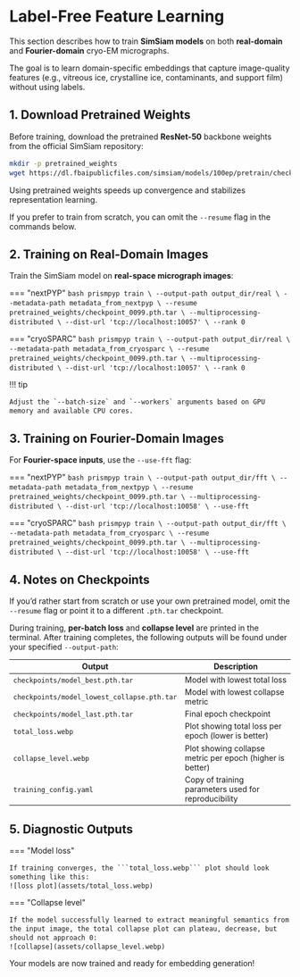 # Label-Free Feature Learning

This section describes how to train **SimSiam models** on both **real-domain** and **Fourier-domain** cryo-EM micrographs.

The goal is to learn domain-specific embeddings that capture image-quality features (e.g., vitreous ice, crystalline ice, contaminants, and support film) without using labels.

## 1. Download Pretrained Weights

Before training, download the pretrained **ResNet-50** backbone weights from the official SimSiam repository:

```bash
mkdir -p pretrained_weights
wget https://dl.fbaipublicfiles.com/simsiam/models/100ep/pretrain/checkpoint_0099.pth.tar -P pretrained_weights/
```

Using pretrained weights speeds up convergence and stabilizes representation learning.  

If you prefer to train from scratch, you can omit the `--resume` flag in the commands below.

## 2. Training on Real-Domain Images

Train the SimSiam model on **real-space micrograph images**:

=== "nextPYP"
    ```bash
    prismpyp train \
      --output-path output_dir/real \
      --metadata-path metadata_from_nextpyp \
      --resume pretrained_weights/checkpoint_0099.pth.tar \
      --multiprocessing-distributed \
      --dist-url 'tcp://localhost:10057' \
      --rank 0
    ```

=== "cryoSPARC"
    ```bash
    prismpyp train \
      --output-path output_dir/real \
      --metadata-path metadata_from_cryosparc \
      --resume pretrained_weights/checkpoint_0099.pth.tar \
      --multiprocessing-distributed \
      --dist-url 'tcp://localhost:10057' \
      --rank 0
    ```

!!! tip 

    Adjust the `--batch-size` and `--workers` arguments based on GPU memory and available CPU cores.

## 3. Training on Fourier-Domain Images

For **Fourier-space inputs**, use the `--use-fft` flag:

=== "nextPYP"
    ```bash
    prismpyp train \
      --output-path output_dir/fft \
      --metadata-path metadata_from_nextpyp \
      --resume pretrained_weights/checkpoint_0099.pth.tar \
      --multiprocessing-distributed \
      --dist-url 'tcp://localhost:10058' \
      --use-fft
    ```

=== "cryoSPARC"
    ```bash
    prismpyp train \
      --output-path output_dir/fft \
      --metadata-path metadata_from_cryosparc \
      --resume pretrained_weights/checkpoint_0099.pth.tar \
      --multiprocessing-distributed \
      --dist-url 'tcp://localhost:10058' \
      --use-fft
    ```

## 4. Notes on Checkpoints

If you’d rather start from scratch or use your own pretrained model, omit the `--resume` flag or point it to a different `.pth.tar` checkpoint.

During training, **per-batch loss** and **collapse level** are printed in the terminal. After training completes, the following outputs will be found under your specified `--output-path`:

| Output | Description |
|---------|--------------|
| `checkpoints/model_best.pth.tar` | Model with lowest total loss |
| `checkpoints/model_lowest_collapse.pth.tar` | Model with lowest collapse metric |
| `checkpoints/model_last.pth.tar` | Final epoch checkpoint |
| `total_loss.webp` | Plot showing total loss per epoch (lower is better) |
| `collapse_level.webp` | Plot showing collapse metric per epoch (higher is better) |
| `training_config.yaml` | Copy of training parameters used for reproducibility |

## 5. Diagnostic Outputs

=== "Model loss"

    If training converges, the ```total_loss.webp``` plot should look something like this:
    ![loss plot](assets/total_loss.webp)

=== "Collapse level"

    If the model successfully learned to extract meaningful semantics from the input image, the total collapse plot can plateau, decrease, but should not approach 0:
    ![collapse](assets/collapse_level.webp)

Your models are now trained and ready for embedding generation!
